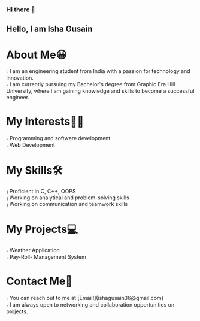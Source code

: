 ### Hi there 👋


<h2>Hello, I am Isha Gusain</h2>

<h1>About Me😀</h1>
<span style="font-size: 50%;">⭐</span>
I am an engineering student from India with a passion for technology and innovation.<br>
<span style="font-size: 50%;">⭐</span>
I am currently pursuing my Bachelor's degree from Graphic Era Hill University, where I am gaining knowledge and skills to become a successful engineer.

<h1>My Interests🧑‍🔧</h1>
<span style="font-size: 50%;">⭐</span>
Programming and software development<br>
<span style="font-size: 50%;">⭐</span>
Web Development 

<h1>My Skills🛠️</h1>
<span style="font-size: 50%;">💫</span>
Proficient in C, C++, OOPS<br>
<span style="font-size: 50%;">💫</span>
Working on analytical and problem-solving skills<br>
<span style="font-size: 50%;">💫</span>
Working on  communication and teamwork skills<br>

<h1>My Projects💻</h1>
<span style="font-size: 50%;">⭐</span>
Weather Application<br>
<span style="font-size: 50%;">⭐</span>
Pay-Roll- Management System

<h1>Contact Me📩</h1>
<span style="font-size: 50%;">⭐</span>
You can reach out to me at [Email!](ishagusain36@gmail.com) <br>
<span style="font-size: 50%;">⭐</span>
I am always open to networking and collaboration opportunities on projects.
